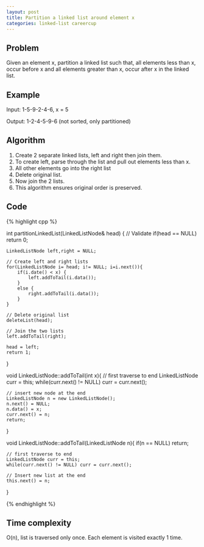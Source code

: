 ```yaml
---
layout: post
title: Partition a linked list around element x
categories: linked-list careercup
---
```


## Problem

Given an element x, partition a linked list such that, all elements less than x, occur before x and all elements greater than x, occur after x in the linked list.

## Example

Input: 1-5-9-2-4-6, x = 5

Output: 1-2-4-5-9-6 (not sorted, only partitioned)

## Algorithm

1. Create 2 separate linked lists, left and right then join them.
2. To create left, parse through the list and pull out elements less than x.
3. All other elements go into the right list
4. Delete original list.
5. Now join the 2 lists.
6. This algorithm ensures original order is preserved.

## Code
{% highlight cpp %}

int partitionLinkedList(LinkedListNode& head) {
	// Validate
	if(head == NULL) return 0;
	
	LinkedListNode left,right = NULL;

	// Create left and right lists
	for(LinkedListNode i= head; i!= NULL; i=i.next()){
		if(i.date() < x) {
			left.addToTail(i.data());
		} 
		else {
			right.addToTail(i.data());
		}
	}
	
	// Delete original list
	deleteList(head);
	
	// Join the two lists
	left.addToTail(right);
	
	head = left;
	return 1;
}

void LinkedListNode::addToTail(int x){
	// first traverse to end
	LinkedListNode curr = this;
	while(curr.next() != NULL) curr = curr.next();
	
	// insert new node at the end
	LinkedListNode n = new LinkedListNode();
	n.next() = NULL;
	n.data() = x;
	curr.next() = n;
	return;
}

void LinkedListNode::addToTail(LinkedListNode n){
	if(n == NULL) return;
	
	// first traverse to end
	LinkedListNode curr = this;
	while(curr.next() != NULL) curr = curr.next();
	
	// Insert new list at the end
	this.next() = n;
}

{% endhighlight %}

## Time complexity
O(n), list is traversed only once. Each element is visited exactly 1 time.